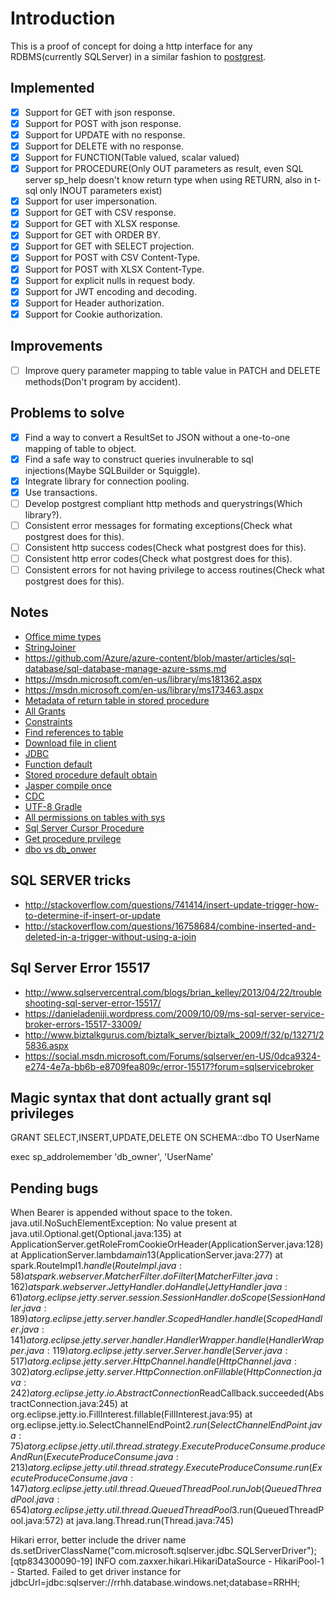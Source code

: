 
# Introduction

This is a proof of concept for doing a http interface for any RDBMS(currently SQLServer) in a similar fashion to
[postgrest](https://github.com/begriffs/postgrest).

## Implemented

 - [x] Support for GET with json response.
 - [x] Support for POST with json response.
 - [x] Support for UPDATE with no response.
 - [x] Support for DELETE with no response.
 - [x] Support for FUNCTION(Table valued, scalar valued)
 - [x] Support for PROCEDURE(Only OUT parameters as result,
       even SQL server sp_help doesn't know return type when using RETURN, also in t-sql only INOUT parameters exist)
 - [x] Support for user impersonation.
 - [x] Support for GET with CSV response.
 - [x] Support for GET with XLSX response.
 - [x] Support for GET with ORDER BY.
 - [x] Support for GET with SELECT projection.
 - [x] Support for POST with CSV Content-Type.
 - [x] Support for POST with XLSX Content-Type.
 - [x] Support for explicit nulls in request body. 
 - [x] Support for JWT encoding and decoding. 
 - [x] Support for Header authorization. 
 - [x] Support for Cookie authorization. 

## Improvements

 - [ ] Improve query parameter mapping to table value in
       PATCH and DELETE methods(Don't program by accident).

## Problems to solve

 - [x] Find a way to convert a ResultSet to JSON without a one-to-one mapping of table to object.
 - [x] Find a safe way to construct queries invulnerable to sql injections(Maybe SQLBuilder or Squiggle).
 - [x] Integrate library for connection pooling.
 - [x] Use transactions.
 - [ ] Develop postgrest compliant http methods and querystrings(Which library?).
 - [ ] Consistent error messages for formating exceptions(Check what postgrest does for this).
 - [ ] Consistent http success codes(Check what postgrest does for this).
 - [ ] Consistent http error codes(Check what postgrest does for this).
 - [ ] Consistent errors for not having privilege to access routines(Check what postgrest does for this).

## Notes

- [Office mime types](http://stackoverflow.com/questions/4212861/what-is-a-correct-mime-type-for-docx-pptx-etc)
- [StringJoiner](http://stackoverflow.com/a/22577565)
- https://github.com/Azure/azure-content/blob/master/articles/sql-database/sql-database-manage-azure-ssms.md
- https://msdn.microsoft.com/en-us/library/ms181362.aspx
- https://msdn.microsoft.com/en-us/library/ms173463.aspx
- [Metadata of return table in stored procedure](http://stackoverflow.com/questions/14574773/retrieve-column-names-and-types-of-a-stored-procedure/14575114#14575114)
- [All Grants](http://stackoverflow.com/questions/497317/how-can-i-view-all-grants-for-an-sql-database)
- [Constraints](http://stackoverflow.com/questions/14229277/sql-server-2008-get-table-constraints)
- [Find references to table](http://stackoverflow.com/questions/17501840/how-can-i-find-out-what-foreign-key-constraint-references-a-table-in-sql-server)
- [Download file in client](http://stackoverflow.com/questions/3665115/create-a-file-in-memory-for-user-to-download-not-through-server/18197341?noredirect=1#answer-3665147)
- [JDBC](http://stackoverflow.com/questions/17657057/workaround-for-null-primitives-in-jdbc-preparedstatement)
- [Function default](http://stackoverflow.com/questions/8358315/t-sql-function-with-default-parameters)
- [Stored procedure default obtain](http://stackoverflow.com/questions/14652361/determine-whether-sp-parameter-has-a-default-value-in-t-sql)
- [Jasper compile once](http://stackoverflow.com/questions/14738332/how-to-compile-jrxml-only-once)
- [CDC](https://www.simple-talk.com/sql/learn-sql-server/introduction-to-change-data-capture-(cdc)-in-sql-server-2008/)
- [UTF-8 Gradle](http://stackoverflow.com/questions/21267234/show-utf-8-text-properly-in-gradle/34717160#34717160)
- [All permissions on tables with sys](https://msdn.microsoft.com/en-us/library/ms188367.aspx)
- [Sql Server Cursor Procedure](http://stackoverflow.com/questions/1045880/using-a-cursor-with-dynamic-sql-in-a-stored-procedure)
- [Get procedure prvilege](http://stackoverflow.com/questions/13152329/finding-stored-procedures-having-execute-permission)
- [dbo vs db_onwer](http://stackoverflow.com/questions/2731787/what-is-the-difference-between-db-owner-and-the-user-that-owns-the-database)

## SQL SERVER tricks

- http://stackoverflow.com/questions/741414/insert-update-trigger-how-to-determine-if-insert-or-update
- http://stackoverflow.com/questions/16758684/combine-inserted-and-deleted-in-a-trigger-without-using-a-join

## Sql Server Error 15517

- http://www.sqlservercentral.com/blogs/brian_kelley/2013/04/22/troubleshooting-sql-server-error-15517/
- https://danieladeniji.wordpress.com/2009/10/09/ms-sql-server-service-broker-errors-15517-33009/
- http://www.biztalkgurus.com/biztalk_server/biztalk_2009/f/32/p/13271/25836.aspx
- https://social.msdn.microsoft.com/Forums/sqlserver/en-US/0dca9324-e274-4e7a-bb6b-e8709fea809c/error-15517?forum=sqlservicebroker

## Magic syntax that dont actually grant sql privileges

GRANT SELECT,INSERT,UPDATE,DELETE ON SCHEMA::dbo TO UserName

exec sp_addrolemember 'db_owner', 'UserName'

## Pending bugs

When Bearer is appended without space to the token.
java.util.NoSuchElementException: No value present
        at java.util.Optional.get(Optional.java:135)
        at ApplicationServer.getRoleFromCookieOrHeader(ApplicationServer.java:128)
        at ApplicationServer.lambda$main$13(ApplicationServer.java:277)
        at spark.RouteImpl$1.handle(RouteImpl.java:58)
        at spark.webserver.MatcherFilter.doFilter(MatcherFilter.java:162)
        at spark.webserver.JettyHandler.doHandle(JettyHandler.java:61)
        at org.eclipse.jetty.server.session.SessionHandler.doScope(SessionHandler.java:189)
        at org.eclipse.jetty.server.handler.ScopedHandler.handle(ScopedHandler.java:141)
        at org.eclipse.jetty.server.handler.HandlerWrapper.handle(HandlerWrapper.java:119)
        at org.eclipse.jetty.server.Server.handle(Server.java:517)
        at org.eclipse.jetty.server.HttpChannel.handle(HttpChannel.java:302)
        at org.eclipse.jetty.server.HttpConnection.onFillable(HttpConnection.java:242)
        at org.eclipse.jetty.io.AbstractConnection$ReadCallback.succeeded(AbstractConnection.java:245)
        at org.eclipse.jetty.io.FillInterest.fillable(FillInterest.java:95)
        at org.eclipse.jetty.io.SelectChannelEndPoint$2.run(SelectChannelEndPoint.java:75)
        at org.eclipse.jetty.util.thread.strategy.ExecuteProduceConsume.produceAndRun(ExecuteProduceConsume.java:213)
        at org.eclipse.jetty.util.thread.strategy.ExecuteProduceConsume.run(ExecuteProduceConsume.java:147)
        at org.eclipse.jetty.util.thread.QueuedThreadPool.runJob(QueuedThreadPool.java:654)
        at org.eclipse.jetty.util.thread.QueuedThreadPool$3.run(QueuedThreadPool.java:572)
        at java.lang.Thread.run(Thread.java:745)


Hikari error, better include the driver name
ds.setDriverClassName("com.microsoft.sqlserver.jdbc.SQLServerDriver");
[qtp834300090-19] INFO com.zaxxer.hikari.HikariDataSource - HikariPool-1 - Started.
Failed to get driver instance for jdbcUrl=jdbc:sqlserver://rrhh.database.windows.net;database=RRHH;

